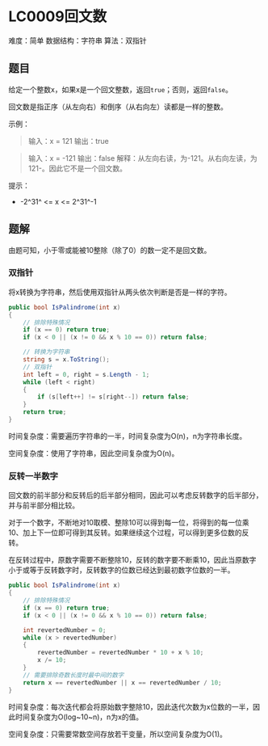 # LC0009回文数

难度：简单
数据结构：字符串
算法：双指针

## 题目

给定一个整数x，如果x是一个回文整数，返回`true`；否则，返回`false`。

回文数是指正序（从左向右）和倒序（从右向左）读都是一样的整数。

示例：

> 输入：x = 121
> 输出：true

> 输入：x = -121
> 输出：false
> 解释：从左向右读，为-121。从右向左读，为121-。因此它不是一个回文数。

提示：

- -2^31^ <= x <= 2^31^-1

## 题解

由题可知，小于零或能被10整除（除了0）的数一定不是回文数。

### 双指针

将x转换为字符串，然后使用双指针从两头依次判断是否是一样的字符。

``` csharp
public bool IsPalindrome(int x)
{
    // 排除特殊情况
    if (x == 0) return true;
    if (x < 0 || (x != 0 && x % 10 == 0)) return false;

    // 转换为字符串
    string s = x.ToString();
    // 双指针
    int left = 0, right = s.Length - 1;
    while (left < right)
    {
        if (s[left++] != s[right--]) return false;
    }
    return true;
}
```

时间复杂度：需要遍历字符串的一半，时间复杂度为O(n)，n为字符串长度。

空间复杂度：使用了字符串，因此空间复杂度为O(n)。

### 反转一半数字

回文数的前半部分和反转后的后半部分相同，因此可以考虑反转数字的后半部分，并与前半部分相比较。

对于一个数字，不断地对10取模、整除10可以得到每一位，将得到的每一位乘10、加上下一位即可得到其反转。如果继续这个过程，可以得到更多位数的反转。

在反转过程中，原数字需要不断整除10，反转的数字要不断乘10，因此当原数字小于或等于反转数字时，反转数字的位数已经达到最初数字位数的一半。

``` csharp
public bool IsPalindrome(int x)
{
    // 排除特殊情况
    if (x == 0) return true;
    if (x < 0 || (x != 0 && x % 10 == 0)) return false;

    int revertedNumber = 0;
    while (x > revertedNumber)
    {
        revertedNumber = revertedNumber * 10 + x % 10;
        x /= 10;
    }
    // 需要排除奇数长度时最中间的数字
    return x == revertedNumber || x == revertedNumber / 10;
}
```

时间复杂度：每次迭代都会将原始数字整除10，因此迭代次数为x位数的一半，因此时间复杂度为O(log~10~n)，n为x的值。

空间复杂度：只需要常数空间存放若干变量，所以空间复杂度为O(1)。